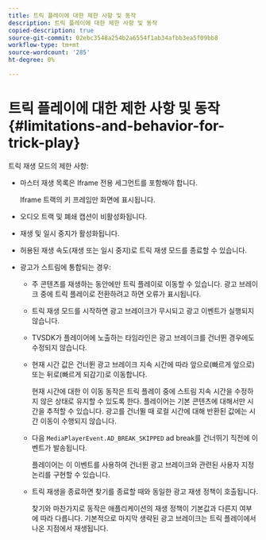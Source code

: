 ```yaml
---
title: 트릭 플레이에 대한 제한 사항 및 동작
description: 트릭 플레이에 대한 제한 사항 및 동작
copied-description: true
source-git-commit: 02ebc3548a254b2a6554f1ab34afbb3ea5f09bb8
workflow-type: tm+mt
source-wordcount: '285'
ht-degree: 0%

---
```


# 트릭 플레이에 대한 제한 사항 및 동작 {#limitations-and-behavior-for-trick-play}

<!--<a id="section_2BC43539C5C142E085D06A7E35C76726"></a>-->

트릭 재생 모드의 제한 사항:

* 마스터 재생 목록은 Iframe 전용 세그먼트를 포함해야 합니다.

  Iframe 트랙의 키 프레임만 화면에 표시됩니다.
* 오디오 트랙 및 폐쇄 캡션이 비활성화됩니다.
* 재생 및 일시 중지가 활성화됩니다.
* 허용된 재생 속도(재생 또는 일시 중지)로 트릭 재생 모드를 종료할 수 있습니다.
* 광고가 스트림에 통합되는 경우:

   * 주 콘텐츠를 재생하는 동안에만 트릭 플레이로 이동할 수 있습니다. 광고 브레이크 중에 트릭 플레이로 전환하려고 하면 오류가 표시됩니다.
   * 트릭 재생 모드를 시작하면 광고 브레이크가 무시되고 광고 이벤트가 실행되지 않습니다.
   * TVSDK가 플레이어에 노출하는 타임라인은 광고 브레이크를 건너뛴 경우에도 수정되지 않습니다.
   * 현재 시간 값은 건너뛴 광고 브레이크 지속 시간에 따라 앞으로(빠르게 앞으로) 또는 뒤로(빠르게 되감기)로 이동합니다.

     현재 시간에 대한 이 이동 동작은 트릭 플레이 중에 스트림 지속 시간을 수정하지 않은 상태로 유지할 수 있도록 한다. 플레이어는 기본 콘텐츠에 대해서만 시간을 추적할 수 있습니다. 광고를 건너뛸 때 로컬 시간에 대해 반환된 값에는 시간 이동이 수행되지 않습니다.
   * 다음 `MediaPlayerEvent.AD_BREAK_SKIPPED` ad break를 건너뛰기 직전에 이벤트가 발송됩니다.

     플레이어는 이 이벤트를 사용하여 건너뛴 광고 브레이크와 관련된 사용자 지정 논리를 구현할 수 있습니다.

   * 트릭 재생을 종료하면 찾기를 종료할 때와 동일한 광고 재생 정책이 호출됩니다.

     찾기와 마찬가지로 동작은 애플리케이션의 재생 정책이 기본값과 다른지 여부에 따라 다릅니다. 기본적으로 마지막 생략된 광고 브레이크는 트릭 플레이에서 나온 지점에서 재생됩니다.
